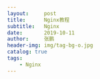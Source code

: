 ```yaml
---
layout:     post 
title:      Nginx教程
subtitle:   Nginx
date:       2019-10-11
author:     张鹏
header-img: img/tag-bg-o.jpg
catalog: true   
tags:                         
    - Nginx
---
```


